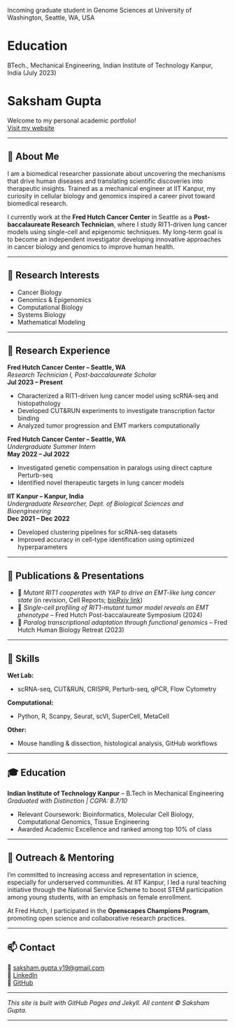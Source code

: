 Incoming graduate student in Genome Sciences at University of Washington, Seattle, WA, USA

# Education
BTech., Mechanical Engineering, Indian Institute of Technology Kanpur, India (July 2023)

# Saksham Gupta

Welcome to my personal academic portfolio!  
[Visit my website](https://saksham132.github.io)  

---

## 🧬 About Me

I am a biomedical researcher passionate about uncovering the mechanisms that drive human diseases and translating scientific discoveries into therapeutic insights. Trained as a mechanical engineer at IIT Kanpur, my curiosity in cellular biology and genomics inspired a career pivot toward biomedical research. 

I currently work at the **Fred Hutch Cancer Center** in Seattle as a **Post-baccalaureate Research Technician**, where I study RIT1-driven lung cancer models using single-cell and epigenomic techniques. My long-term goal is to become an independent investigator developing innovative approaches in cancer biology and genomics to improve human health.

---

## 🧪 Research Interests

- Cancer Biology  
- Genomics & Epigenomics  
- Computational Biology  
- Systems Biology  
- Mathematical Modeling  

---

## 🔬 Research Experience

**Fred Hutch Cancer Center – Seattle, WA**  
*Research Technician I, Post-baccalaureate Scholar*  
**Jul 2023 – Present**  
- Characterized a RIT1-driven lung cancer model using scRNA-seq and histopathology  
- Developed CUT&RUN experiments to investigate transcription factor binding  
- Analyzed tumor progression and EMT markers computationally  

**Fred Hutch Cancer Center – Seattle, WA**  
*Undergraduate Summer Intern*  
**May 2022 – Jul 2022**  
- Investigated genetic compensation in paralogs using direct capture Perturb-seq  
- Identified novel therapeutic targets in lung cancer models  

**IIT Kanpur – Kanpur, India**  
*Undergraduate Researcher, Dept. of Biological Sciences and Bioengineering*  
**Dec 2021 – Dec 2022**  
- Developed clustering pipelines for scRNA-seq datasets  
- Improved accuracy in cell-type identification using optimized hyperparameters  

---

## 🧾 Publications & Presentations

- 📄 *Mutant RIT1 cooperates with YAP to drive an EMT-like lung cancer state* (in revision, Cell Reports; [bioRxiv link](https://doi.org/10.1101/2024.11.11.623044))  
- 🎤 *Single-cell profiling of RIT1-mutant tumor model reveals an EMT phenotype* – Fred Hutch Post-baccalaureate Symposium (2024)  
- 🎤 *Paralog transcriptional adaptation through functional genomics* – Fred Hutch Human Biology Retreat (2023)

---

## 🧰 Skills

**Wet Lab:**  
- scRNA-seq, CUT&RUN, CRISPR, Perturb-seq, qPCR, Flow Cytometry  

**Computational:**  
- Python, R, Scanpy, Seurat, scVI, SuperCell, MetaCell  

**Other:**  
- Mouse handling & dissection, histological analysis, GitHub workflows  

---

## 🎓 Education

**Indian Institute of Technology Kanpur** – B.Tech in Mechanical Engineering  
*Graduated with Distinction | CGPA: 8.7/10*  
- Relevant Coursework: Bioinformatics, Molecular Cell Biology, Computational Genomics, Tissue Engineering  
- Awarded Academic Excellence and ranked among top 10% of class  

---

## 🌱 Outreach & Mentoring

I’m committed to increasing access and representation in science, especially for underserved communities. At IIT Kanpur, I led a rural teaching initiative through the National Service Scheme to boost STEM participation among young students, with an emphasis on female enrollment.

At Fred Hutch, I participated in the **Openscapes Champions Program**, promoting open science and collaborative research practices.

---

## 📫 Contact

📧 [saksham.gupta.y19@gmail.com](mailto:saksham.gupta.y19@gmail.com)  
🔗 [LinkedIn](https://www.linkedin.com/in/saksham-gupta-392a3a202/)  
🐙 [GitHub](https://github.com/saksham132)  

---

_This site is built with GitHub Pages and Jekyll. All content © Saksham Gupta._

---



